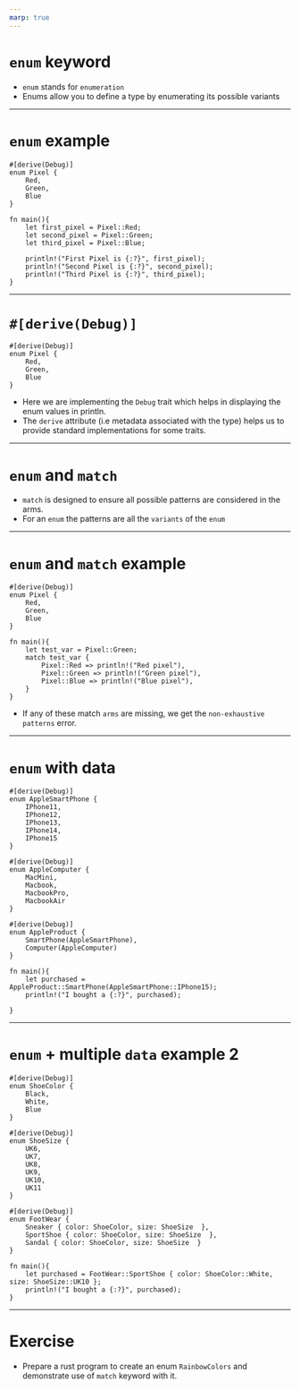 ```yaml
---
marp: true
---
```


# `enum` keyword

- `enum` stands for `enumeration`
- Enums allow you to define a type by enumerating its possible variants

---

# `enum` example

```
#[derive(Debug)]
enum Pixel {
    Red,
    Green,
    Blue
}

fn main(){
    let first_pixel = Pixel::Red;
    let second_pixel = Pixel::Green;
    let third_pixel = Pixel::Blue;
    
    println!("First Pixel is {:?}", first_pixel);
    println!("Second Pixel is {:?}", second_pixel);
    println!("Third Pixel is {:?}", third_pixel);
}
```
---

# `#[derive(Debug)]`

```
#[derive(Debug)]
enum Pixel {
    Red,
    Green,
    Blue
}
```
- Here we are implementing the `Debug` trait which helps in displaying the enum values in println. 
- The `derive` attribute (i.e metadata associated with the type) helps us to provide standard implementations for some traits.

---

# `enum` and `match` 

- `match` is designed to ensure all possible patterns are considered in the arms.
- For an `enum` the patterns are all the `variants` of the `enum`

---
# `enum` and `match` example

```
#[derive(Debug)]
enum Pixel {
    Red,
    Green,
    Blue
}

fn main(){
    let test_var = Pixel::Green;
    match test_var {
        Pixel::Red => println!("Red pixel"),
        Pixel::Green => println!("Green pixel"),
        Pixel::Blue => println!("Blue pixel"),
    }
}
```

- If any of these match `arms` are missing, we get the `non-exhaustive patterns` error.

---

# `enum` with data

```
#[derive(Debug)]
enum AppleSmartPhone {
    IPhone11,
    IPhone12,
    IPhone13,
    IPhone14,
    IPhone15
}

#[derive(Debug)]
enum AppleComputer {
    MacMini,
    Macbook,
    MacbookPro,
    MacbookAir
}

#[derive(Debug)]
enum AppleProduct {
    SmartPhone(AppleSmartPhone),
    Computer(AppleComputer)
}

fn main(){
    let purchased = AppleProduct::SmartPhone(AppleSmartPhone::IPhone15);
    println!("I bought a {:?}", purchased);

}
```

---

# `enum` + multiple `data` example 2

```
#[derive(Debug)]
enum ShoeColor {
    Black,
    White,
    Blue
}

#[derive(Debug)]
enum ShoeSize {
    UK6,
    UK7,
    UK8,
    UK9,
    UK10,
    UK11
}

#[derive(Debug)]
enum FootWear {
    Sneaker { color: ShoeColor, size: ShoeSize  },
    SportShoe { color: ShoeColor, size: ShoeSize  },
    Sandal { color: ShoeColor, size: ShoeSize  }
}

fn main(){
    let purchased = FootWear::SportShoe { color: ShoeColor::White, size: ShoeSize::UK10 };
    println!("I bought a {:?}", purchased);
}
```

---
# Exercise

- Prepare a rust program to create an enum `RainbowColors` and demonstrate use of `match` keyword with it.